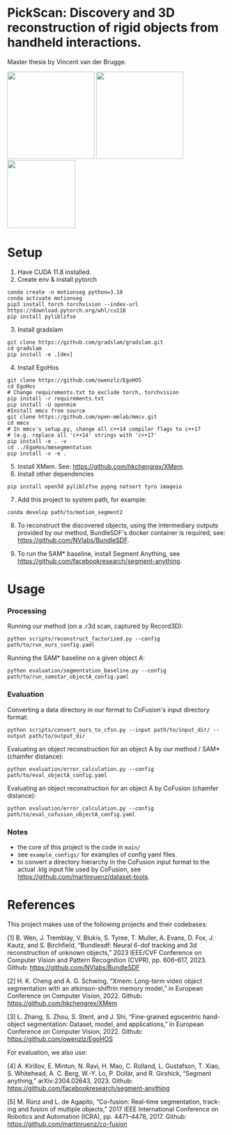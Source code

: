 # PickScan: Discovery and 3D reconstruction of rigid objects from handheld interactions.

Master thesis by Vincent van der Brugge.

<p float="left">
  <img src="/local/home/vincentv/code/test2/media/video5.gif" width="200" />
  <img src="/local/home/vincentv/code/test2/media/overlay_all_global-cropped3.gif" width="200" /> 
  <img src="/local/home/vincentv/code/test2/media/outputs_data1404.png" width="156" />
</p>

# Setup
1. Have CUDA 11.8 installed.
2. Create env & install pytorch
```
conda create -n motionseg python=3.10
conda activate motionseg
pip3 install torch torchvision --index-url https://download.pytorch.org/whl/cu118
pip install pyliblzfse
```
3. Install gradslam
```
git clone https://github.com/gradslam/gradslam.git
cd gradslam
pip install -e .[dev]
```
4. Install EgoHos
```
git clone https://github.com/owenzlz/EgoHOS
cd EgoHos
# Change requirements.txt to exclude torch, torchvision
pip install -r requirements.txt
pip install -U openmim
#Install mmcv from source
git clone https://github.com/open-mmlab/mmcv.git
cd mmcv
# In mmcv's setup.py, change all c++14 compiler flags to c++17 
# (e.g. replace all 'c++14' strings with 'c++17'
pip install -e . -v
cd ../EgoHos/mmsegmentation
pip install -v -e .
```
5. Install XMem. See: https://github.com/hkchengrex/XMem.
6. Install other dependencies
```
pip install open3d pyliblzfse pypng natsort tyro imageio
```
7. Add this project to system path, for example:
```
conda develop path/to/motion_segment2

```
8. To reconstruct the discovered objects, using the intermediary outputs provided by our method, BundleSDF's docker container is required, see: https://github.com/NVlabs/BundleSDF. 

9. To run the SAM* baseline, install Segment Anything, see https://github.com/facebookresearch/segment-anything.

# Usage

### Processing

Running our method (on a .r3d scan, captured by Record3D):

```
python scripts/reconstruct_factorized.py --config path/to/run_ours_config.yaml
```

Running the SAM* baseline on a given object A:

```
python evaluation/segmentation_baseline.py --config path/to/run_samstar_objectA_config.yaml
```

### Evaluation

Converting a data directory in our format to CoFusion's input directory format:

```
python scripts/convert_ours_to_cfsn.py --input path/to/input_dir/ --output path/to/output_dir
```

Evaluating an object reconstruction for an object A by our method / SAM* (chamfer distance):

```
python evaluation/error_calculation.py --config path/to/eval_objectA_config.yaml
```

Evaluating an object reconstruction for an object A by CoFusion (chamfer distance):

```
python evaluation/error_calculation.py --config path/to/eval_cofusion_objectA_config.yaml
```

### Notes

* the core of this project is the code in ```main/```
* see ```example_configs/``` for examples of config yaml files. 
* to convert a directory hierarchy in the CoFusion input format to the actual .klg input file used by CoFusion, see https://github.com/martinruenz/dataset-tools.
# References

This project makes use of the following projects and their codebases:

[1] B. Wen, J. Tremblay, V. Blukis, S. Tyree, T. Muller, A. Evans, D. Fox,
J. Kautz, and S. Birchfield, “Bundlesdf: Neural 6-dof tracking and
3d reconstruction of unknown objects,” 2023 IEEE/CVF Conference on
Computer Vision and Pattern Recognition (CVPR), pp. 606–617, 2023. 
Github: https://github.com/NVlabs/BundleSDF

[2] H. K. Cheng and A. G. Schwing, “Xmem: Long-term video object
segmentation with an atkinson-shiffrin memory model,” in European
Conference on Computer Vision, 2022. 
Github: https://github.com/hkchengrex/XMem

[3] L. Zhang, S. Zhou, S. Stent, and J. Shi, “Fine-grained egocentric hand-
object segmentation: Dataset, model, and applications,” in European
Conference on Computer Vision, 2022.
Github: https://github.com/owenzlz/EgoHOS

For evaluation, we also use:

[4] A. Kirillov, E. Mintun, N. Ravi, H. Mao, C. Rolland, L. Gustafson, T. Xiao,
S. Whitehead, A. C. Berg, W.-Y. Lo, P. Dollár, and R. Girshick, “Segment
anything,” arXiv:2304.02643, 2023. Github: https://github.com/facebookresearch/segment-anything

[5] M. Rünz and L. de Agapito, “Co-fusion: Real-time segmentation, track-
ing and fusion of multiple objects,” 2017 IEEE International Conference on
Robotics and Automation (ICRA), pp. 4471–4478, 2017. Github: https://github.com/martinruenz/co-fusion